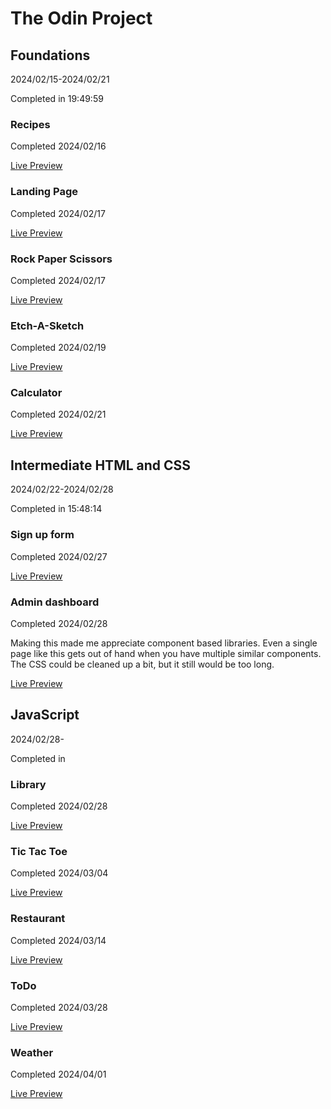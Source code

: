 # The Odin Project

## Foundations

2024/02/15-2024/02/21

Completed in 19:49:59

### Recipes

Completed 2024/02/16

[Live Preview](https://peterkost.github.io/the-odin-project/01-foundations/01-recipes/)

### Landing Page

Completed 2024/02/17

[Live Preview](https://peterkost.github.io/the-odin-project/01-foundations/02-landing-page/)

### Rock Paper Scissors

Completed 2024/02/17

[Live Preview](https://peterkost.github.io/the-odin-project/01-foundations/03-rock-paper-scissors/)

### Etch-A-Sketch

Completed 2024/02/19

[Live Preview](https://peterkost.github.io/the-odin-project/01-foundations/04-etch-a-sketch/)

### Calculator

Completed 2024/02/21

[Live Preview](https://peterkost.github.io/the-odin-project/01-foundations/05-calculator/)

## Intermediate HTML and CSS

2024/02/22-2024/02/28

Completed in 15:48:14

### Sign up form

Completed 2024/02/27

[Live Preview](https://peterkost.github.io/the-odin-project/02-intermediate-html-and-css/01-sign-up-form/)

### Admin dashboard

Completed 2024/02/28

Making this made me appreciate component based libraries. Even a single page like this gets out of hand when you have multiple similar components. The CSS could be cleaned up a bit, but it still would be too long.

[Live Preview](https://peterkost.github.io/the-odin-project/02-intermediate-html-and-css/02-admin-dashboard/)

## JavaScript

2024/02/28-

Completed in

### Library

Completed 2024/02/28

[Live Preview](https://peterkost.github.io/the-odin-project/03-javascript/01-library)

### Tic Tac Toe

Completed 2024/03/04

[Live Preview](https://peterkost.github.io/the-odin-project/03-javascript/02-tic-tac-toe)

### Restaurant

Completed 2024/03/14

[Live Preview](https://peterkost.github.io/the-odin-project/03-javascript/03-restaurant-page/dist/)

### ToDo

Completed 2024/03/28

[Live Preview](https://peterkost.github.io/the-odin-project/03-javascript/04-todo/dist/)

### Weather

Completed 2024/04/01

[Live Preview](https://peterkost.github.io/the-odin-project/03-javascript/05-weather/dist/)
